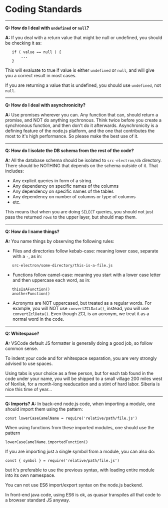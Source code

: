 # Coding Standards

---

**Q: How do I deal with `undefined` or `null`?**

**A:** If you deal with a return value that might be null or undefined,
you should be checking it as:

```
   if ( value == null ) {
       ...
   }
```

This will evaluate to true if value is either `undefined` or `null`, and will give you a correct result in most cases.

If you are returning a value that is undefined, you should use `undefined`, not `null`.

---

**Q: How do I deal with asynchronicity?**

**A:** Use promises wherever you can. Any function that can, should return a promise, and NOT do anything sychronous. Think twice before you create a synchronous function, and then don't do it afterwards.
Asynchronicity is a defining feature of the node.js platform, and the one that contributes the most to it's high performance. So please make the best use of it.

---

**Q: How do I isolate the DB schema from the rest of the code?**

**A:** All the database schema should be isolated to `src-electron/db` directory. There should be NOTHING that depends on the schema outside of it. That includes:

- Any explicit queries in form of a string.
- Any dependency on specific names of the columns
- Any dependency on specific names of the tables
- Any dependency on number of columns or type of columns
- etc.

This means that when you are doing `SELECT` queries, you should not just pass the returned `rows` to the upper layer, but should map them.

---

**Q: How do I name things?**

**A:** You name things by observing the following rules:

- Files and directories follow kebab-case: meaning lower case, separate with a `-`, as in:

```
   src-electron/some-directory/this-is-a-file.js
```

- Functions follow camel-case: meaning you start with a lower case letter and then uppercase each word, as in:

```
   thisIsAFunction()
   anotherFunction()
```

- Acronyms are NOT uppercased, but treated as a regular words. For example, you will NOT use `convertZCLData()`, instead, you will use `convertZclData()`. Even though ZCL is an acronym, we treat it as a normal word in the code.

---

**Q: Whitespace?**

**A:** VSCode default JS formatter is generally doing a good job, so follow common sense.

To indent your code and for whitespace separation, you are very strongly advised to use spaces.

Using tabs is your choice as a free person, but for each tab found in the code under your name, you will be shipped to a small village 200 miles west of Norilsk, for a month-long reeducation and a stint of hard labor. Siberia is nice this time of year...

---

**Q: Imports?**
**A:** In back-end node.js code, when importing a module, one should import them using the pattern:

```
const lowerCaseCamelName = require('relative/path/file.js')
```

When using functions from these imported modules, one should use the pattern

```
lowerCaseCamelName.importedFunction()
```

If you are importing just a single symbol from a module, you can also do:

```
const { symbol } = require('relative/path/file.js')
```

but it's preferable to use the previous syntax, with loading entire module into its own namespace.

You can not use ES6 import/export syntax on the node.js backend.

In front-end java code, using ES6 is ok, as quasar transpiles all that code to a browser standard JS anyway.
